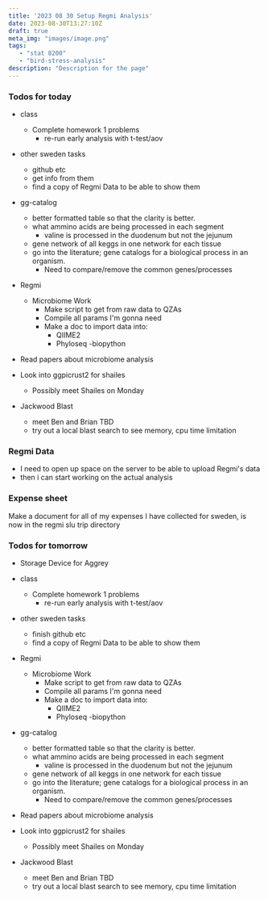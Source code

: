 ```yaml
---
title: '2023 08 30 Setup Regmi Analysis'
date: 2023-08-30T13:27:10Z
draft: true
meta_img: "images/image.png"
tags:
   - "stat 8200"
   - "bird-stress-analysis"
description: "Description for the page"
---
```


### Todos for today

- class
  - Complete homework 1 problems
    - re-run early analysis with t-test/aov
  
- other sweden tasks
  - github etc
  - get info from them
  - find a copy of Regmi Data to be able to show them 
  
- gg-catalog
  - better formatted table so that the clarity is better.
  - what ammino acids are being processed in each segment
    - valine is processed in the duodenum but not the jejunum
  - gene network of all keggs in one network for each tissue
  - go into the literature; gene catalogs for a biological process in an organism.
      - Need to compare/remove the common genes/processes 
- Regmi
  - Microbiome Work
    - Make script to get from raw data to QZAs
    - Compile all params I'm gonna need
    - Make a doc to import data into:
      - QIIME2
      - Phyloseq
      -biopython
 
- Read papers about microbiome analysis

- Look into ggpicrust2 for shailes
  - Possibly meet Shailes on Monday
  
- Jackwood Blast
  - meet Ben and Brian TBD
  - try out a local blast search to see memory, cpu time limitation
  
### Regmi Data

- I need to open up space on the server to be able to upload Regmi's data
- then i can start working on the actual analysis

### Expense sheet

Make a document for all of my expenses I have collected for sweden, is now in the regmi slu trip directory


### Todos for tomorrow

- Storage Device for Aggrey

- class
  - Complete homework 1 problems
    - re-run early analysis with t-test/aov
  
- other sweden tasks
  - finish github etc
  - find a copy of Regmi Data to be able to show them 
  
- Regmi
  - Microbiome Work
    - Make script to get from raw data to QZAs
    - Compile all params I'm gonna need
    - Make a doc to import data into:
      - QIIME2
      - Phyloseq
      -biopython
- gg-catalog
  - better formatted table so that the clarity is better.
  - what ammino acids are being processed in each segment
    - valine is processed in the duodenum but not the jejunum
  - gene network of all keggs in one network for each tissue
  - go into the literature; gene catalogs for a biological process in an organism.
      - Need to compare/remove the common genes/processes 

 
- Read papers about microbiome analysis

- Look into ggpicrust2 for shailes
  - Possibly meet Shailes on Monday
  
- Jackwood Blast
  - meet Ben and Brian TBD
  - try out a local blast search to see memory, cpu time limitation
  

